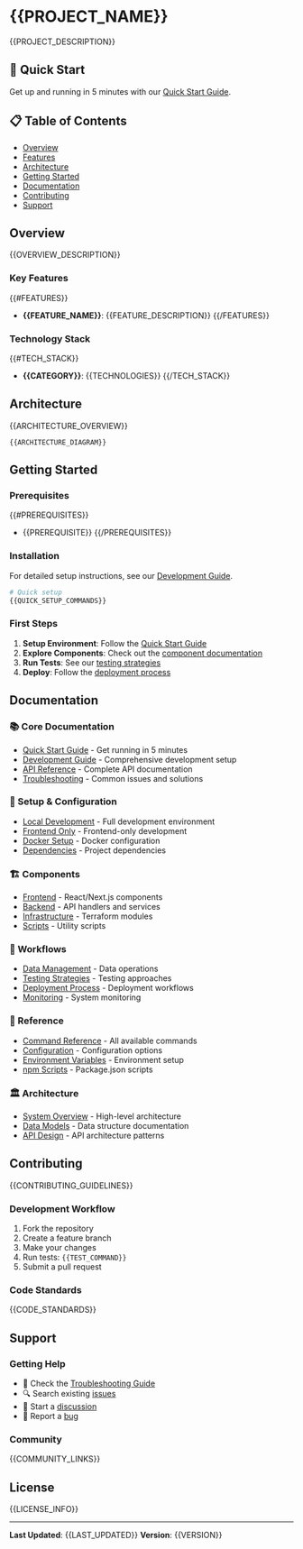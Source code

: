# {{PROJECT_NAME}}

{{PROJECT_DESCRIPTION}}

## 🚀 Quick Start

Get up and running in 5 minutes with our [Quick Start Guide](./QUICK_START.md).

## 📋 Table of Contents

- [Overview](#overview)
- [Features](#features)
- [Architecture](#architecture)
- [Getting Started](#getting-started)
- [Documentation](#documentation)
- [Contributing](#contributing)
- [Support](#support)

## Overview

{{OVERVIEW_DESCRIPTION}}

### Key Features

{{#FEATURES}}
- **{{FEATURE_NAME}}**: {{FEATURE_DESCRIPTION}}
{{/FEATURES}}

### Technology Stack

{{#TECH_STACK}}
- **{{CATEGORY}}**: {{TECHNOLOGIES}}
{{/TECH_STACK}}

## Architecture

{{ARCHITECTURE_OVERVIEW}}

```mermaid
{{ARCHITECTURE_DIAGRAM}}
```

## Getting Started

### Prerequisites

{{#PREREQUISITES}}
- {{PREREQUISITE}}
{{/PREREQUISITES}}

### Installation

For detailed setup instructions, see our [Development Guide](./DEVELOPMENT_GUIDE.md).

```bash
# Quick setup
{{QUICK_SETUP_COMMANDS}}
```

### First Steps

1. **Setup Environment**: Follow the [Quick Start Guide](./QUICK_START.md)
2. **Explore Components**: Check out the [component documentation](./docs/components/)
3. **Run Tests**: See our [testing strategies](./docs/workflows/testing-strategies.md)
4. **Deploy**: Follow the [deployment process](./docs/workflows/deployment-process.md)

## Documentation

### 📚 Core Documentation

- [Quick Start Guide](./QUICK_START.md) - Get running in 5 minutes
- [Development Guide](./DEVELOPMENT_GUIDE.md) - Comprehensive development setup
- [API Reference](./API_REFERENCE.md) - Complete API documentation
- [Troubleshooting](./TROUBLESHOOTING.md) - Common issues and solutions

### 🔧 Setup & Configuration

- [Local Development](./docs/setup/local-development.md) - Full development environment
- [Frontend Only](./docs/setup/frontend-only.md) - Frontend-only development
- [Docker Setup](./docs/setup/docker-setup.md) - Docker configuration
- [Dependencies](./docs/setup/dependencies.md) - Project dependencies

### 🏗️ Components

- [Frontend](./docs/components/frontend/) - React/Next.js components
- [Backend](./docs/components/backend/) - API handlers and services
- [Infrastructure](./docs/components/infrastructure/) - Terraform modules
- [Scripts](./docs/components/scripts/) - Utility scripts

### 🔄 Workflows

- [Data Management](./docs/workflows/data-management.md) - Data operations
- [Testing Strategies](./docs/workflows/testing-strategies.md) - Testing approaches
- [Deployment Process](./docs/workflows/deployment-process.md) - Deployment workflows
- [Monitoring](./docs/workflows/monitoring.md) - System monitoring

### 📖 Reference

- [Command Reference](./docs/reference/command-reference.md) - All available commands
- [Configuration](./docs/reference/configuration.md) - Configuration options
- [Environment Variables](./docs/reference/environment-variables.md) - Environment setup
- [npm Scripts](./docs/reference/npm-scripts.md) - Package.json scripts

### 🏛️ Architecture

- [System Overview](./docs/architecture/system-overview.md) - High-level architecture
- [Data Models](./docs/architecture/data-models.md) - Data structure documentation
- [API Design](./docs/architecture/api-design.md) - API architecture patterns

## Contributing

{{CONTRIBUTING_GUIDELINES}}

### Development Workflow

1. Fork the repository
2. Create a feature branch
3. Make your changes
4. Run tests: `{{TEST_COMMAND}}`
5. Submit a pull request

### Code Standards

{{CODE_STANDARDS}}

## Support

### Getting Help

- 📖 Check the [Troubleshooting Guide](./TROUBLESHOOTING.md)
- 🔍 Search existing [issues]({{ISSUES_URL}})
- 💬 Start a [discussion]({{DISCUSSIONS_URL}})
- 🐛 Report a [bug]({{BUG_REPORT_URL}})

### Community

{{COMMUNITY_LINKS}}

## License

{{LICENSE_INFO}}

---

**Last Updated**: {{LAST_UPDATED}}
**Version**: {{VERSION}}